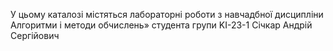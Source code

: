 У цьому каталозі містяться лабораторні роботи з навчадбної дисципліни
Алгоритми і методи обчислень» студента групи KI-23-1 Січкар Андрій Сергійович
